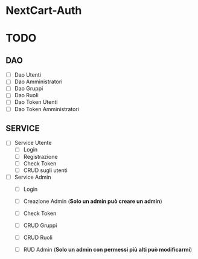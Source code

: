 # NextCart-Auth

# TODO

## DAO

- [ ] Dao Utenti
- [ ] Dao Amministratori
- [ ] Dao Gruppi
- [ ] Dao Ruoli
- [ ] Dao Token Utenti
- [ ] Dao Token Amministratori

## SERVICE

- [ ] Service Utente
    - [ ] Login
    - [ ] Registrazione
    - [ ] Check Token
    - [ ] CRUD sugli utenti
- [ ] Service Admin
    - [ ] Login
    - [ ] Creazione Admin (**Solo un admin può creare un admin**)
    - [ ] Check Token
    - [ ] CRUD Gruppi
    - [ ] CRUD Ruoli
    - [ ] RUD Admin (**Solo un admin con permessi più alti può modificarmi**)





